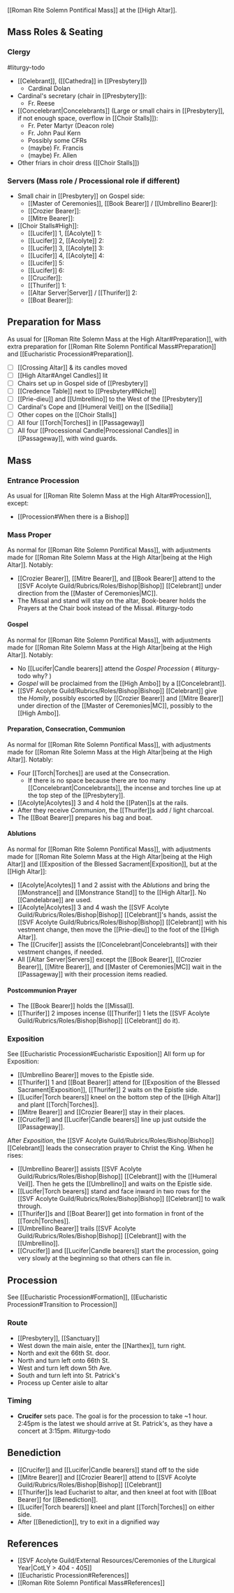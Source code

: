 [[Roman Rite Solemn Pontifical Mass]] at the [[High Altar]].
## Mass Roles & Seating

### Clergy
#liturgy-todo 
- [[Celebrant]], ([[Cathedra]] in [[Presbytery]])
	- Cardinal Dolan 
- Cardinal's secretary (chair in [[Presbytery]]):
	- Fr. Reese
- [[Concelebrant|Concelebrants]] (Large or small chairs in [[Presbytery]], if not enough space, overflow in [[Choir Stalls]]):
	- Fr. Peter Martyr (Deacon role)
	- Fr. John Paul Kern
	- Possibly some CFRs
	- (maybe) Fr. Francis
	- (maybe) Fr. Allen
- Other friars in choir dress ([[Choir Stalls]])

### Servers (Mass role / Processional role if different)
- Small chair in [[Presbytery]] on Gospel side:
	- [[Master of Ceremonies]], [[Book Bearer]] / [[Umbrellino Bearer]]:
	- [[Crozier Bearer]]:
	- [[Mitre Bearer]]:
- [[Choir Stalls#High]]:
	- [[Lucifer]] 1, [[Acolyte]] 1:
	- [[Lucifer]] 2, [[Acolyte]] 2:
	- [[Lucifer]] 3, [[Acolyte]] 3:
	- [[Lucifer]] 4, [[Acolyte]] 4:
	- [[Lucifer]] 5:
	- [[Lucifer]] 6:
	- [[Crucifer]]:
	- [[Thurifer]] 1:
	- [[Altar Server|Server]] / [[Thurifer]] 2:
	- [[Boat Bearer]]:

## Preparation for Mass
As usual for [[Roman Rite Solemn Mass at the High Altar#Preparation]], with extra preparation for [[Roman Rite Solemn Pontifical Mass#Preparation]] and [[Eucharistic Procession#Preparation]].
- [ ] [[Crossing Altar]] & its candles moved
- [ ] [[High Altar#Angel Candles]] lit
- [ ] Chairs set up in Gospel side of [[Presbytery]]
- [ ] [[Credence Table]] next to [[Presbytery#Niche]]
- [ ] [[Prie-dieu]] and [[Umbrellino]] to the West of the [[Presbytery]]
- [ ] Cardinal's Cope and [[Humeral Veil]] on the [[Sedilia]]
- [ ] Other copes on the [[Choir Stalls]]
- [ ] All four [[Torch|Torches]] in [[Passageway]]
- [ ] All four [[Processional Candle|Processional Candles]] in [[Passageway]], with wind guards.

## Mass

### Entrance Procession
As usual for [[Roman Rite Solemn Mass at the High Altar#Procession]], except:
- [[Procession#When there is a Bishop]]

### Mass Proper
As normal for [[Roman Rite Solemn Pontifical Mass]], with adjustments made for [[Roman Rite Solemn Mass at the High Altar|being at the High Altar]]. Notably:
- [[Crozier Bearer]], [[Mitre Bearer]], and [[Book Bearer]] attend to the [[SVF Acolyte Guild/Rubrics/Roles/Bishop|Bishop]] [[Celebrant]] under direction from the [[Master of Ceremonies|MC]].
- The Missal and stand will stay on the altar, Book-bearer holds the Prayers at the Chair book instead of the Missal. #liturgy-todo 
#### Gospel
As normal for [[Roman Rite Solemn Pontifical Mass]], with adjustments made for [[Roman Rite Solemn Mass at the High Altar|being at the High Altar]]. Notably:
- No [[Lucifer|Candle bearers]] attend the _Gospel Procession_ ( #liturgy-todo why? )
- _Gospel_ will be proclaimed from the [[High Ambo]] by a [[Concelebrant]].
- [[SVF Acolyte Guild/Rubrics/Roles/Bishop|Bishop]] [[Celebrant]] give the _Homily_, possibly escorted by [[Crozier Bearer]] and [[Mitre Bearer]] under direction of the [[Master of Ceremonies|MC]], possibly to the [[High Ambo]].
#### Preparation, Consecration, Communion
As normal for [[Roman Rite Solemn Pontifical Mass]], with adjustments made for [[Roman Rite Solemn Mass at the High Altar|being at the High Altar]]. Notably:
- Four [[Torch|Torches]] are used at the Consecration.
	- If there is no space because there are too many [[Concelebrant|Concelebrants]], the incense and torches line up at the top step of the [[Presbytery]].
- [[Acolyte|Acolytes]] 3 and 4 hold the [[Paten]]s at the rails.
- After they receive _Communion_, the [[Thurifer]]s add / light charcoal.
- The [[Boat Bearer]] prepares his bag and boat.

#### Ablutions
As normal for [[Roman Rite Solemn Pontifical Mass]], with adjustments made for [[Roman Rite Solemn Mass at the High Altar|being at the High Altar]] and [[Exposition of the Blessed Sacrament|Exposition]], but at the [[High Altar]]:
- [[Acolyte|Acolytes]] 1 and 2 assist with the _Ablutions_ and bring the [[Monstrance]] and [[Monstrance Stand]] to the [[High Altar]]. No [[Candelabrae]] are used.
- [[Acolyte|Acolytes]] 3 and 4 wash the [[SVF Acolyte Guild/Rubrics/Roles/Bishop|Bishop]] [[Celebrant]]'s hands, assist the [[SVF Acolyte Guild/Rubrics/Roles/Bishop|Bishop]] [[Celebrant]] with his vestment change, then move the [[Prie-dieu]] to the foot of the [[High Altar]].
- The [[Crucifer]] assists the [[Concelebrant|Concelebrants]] with their vestment changes, if needed.
- All [[Altar Server|Servers]] except the [[Book Bearer]], [[Crozier Bearer]], [[Mitre Bearer]], and [[Master of Ceremonies|MC]] wait in the [[Passageway]] with their procession items readied.
#### Postcommunion Prayer
- The [[Book Bearer]] holds the [[Missal]].
- [[Thurifer]] 2 imposes incense ([[Thurifer]] 1 lets the [[SVF Acolyte Guild/Rubrics/Roles/Bishop|Bishop]] [[Celebrant]] do it).

### Exposition
See [[Eucharistic Procession#Eucharistic Exposition]]
All form up for Exposition:
- [[Umbrellino Bearer]] moves to the Epistle side.
- [[Thurifer]] 1 and [[Boat Bearer]] attend for [[Exposition of the Blessed Sacrament|Exposition]], [[Thurifer]] 2 waits on the Epistle side.
- [[Lucifer|Torch bearers]] kneel on the bottom step of the [[High Altar]] and plant [[Torch|Torches]].
- [[Mitre Bearer]] and [[Crozier Bearer]] stay in their places.
- [[Crucifer]] and [[Lucifer|Candle bearers]] line up just outside the [[Passageway]].

After _Exposition_, the [[SVF Acolyte Guild/Rubrics/Roles/Bishop|Bishop]] [[Celebrant]] leads the consecration prayer to Christ the King. When he rises:
- [[Umbrellino Bearer]] assists [[SVF Acolyte Guild/Rubrics/Roles/Bishop|Bishop]] [[Celebrant]] with the [[Humeral Veil]]. Then he gets the [[Umbrellino]] and waits on the Epistle side.
- [[Lucifer|Torch bearers]] stand and face inward in two rows for the [[SVF Acolyte Guild/Rubrics/Roles/Bishop|Bishop]] [[Celebrant]] to walk through.
- [[Thurifer]]s and [[Boat Bearer]] get into formation in front of the [[Torch|Torches]].
- [[Umbrellino Bearer]] trails [[SVF Acolyte Guild/Rubrics/Roles/Bishop|Bishop]] [[Celebrant]] with the [[Umbrellino]].
- [[Crucifer]] and [[Lucifer|Candle bearers]] start the procession, going very slowly at the beginning so that others can file in.

## Procession
See [[Eucharistic Procession#Formation]], [[Eucharistic Procession#Transition to Procession]]

### Route
- [[Presbytery]], [[Sanctuary]]
- West down the main aisle, enter the [[Narthex]], turn right.
- North and exit the 66th St. door.
- North and turn left onto 66th St.
- West and turn left down 5th Ave.
- South and turn left into St. Patrick's
- Process up Center aisle to altar

### Timing
- **Crucifer** sets pace. The goal is for the procession to take ~1 hour. 2:45pm is the latest we should arrive at St. Patrick's, as they have a concert at 3:15pm. #liturgy-todo 

## Benediction
- [[Crucifer]] and [[Lucifer|Candle bearers]] stand off to the side
- [[Mitre Bearer]] and [[Crozier Bearer]] attend to [[SVF Acolyte Guild/Rubrics/Roles/Bishop|Bishop]] [[Celebrant]]
- [[Thurifer]]s lead Eucharist to altar, and then kneel at foot with [[Boat Bearer]] for [[Benediction]].
- [[Lucifer|Torch bearers]] kneel and plant [[Torch|Torches]] on either side.
- After [[Benediction]], try to exit in a dignified way

## References
- [[SVF Acolyte Guild/External Resources/Ceremonies of the Liturgical Year|CotLY > 404 - 405]]
- [[Eucharistic Procession#References]]
- [[Roman Rite Solemn Pontifical Mass#References]]